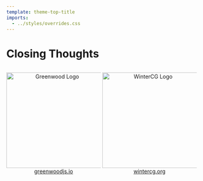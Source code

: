```yaml
---
template: theme-top-title
imports:
  - ../styles/overrides.css
---
```


<style>
  p {
    display: inline-block;
    padding: 0!important;
    width: 49%!important;
    text-align: center!important;
  }

  p img {
    height: 250px;
  }
</style>

# Closing Thoughts

![Greenwood Logo](/assets/greenwood-logo.png)
<a href="https://www.greenwoodjs.io" title="Greenwood website">greenwoodjs.io</a>

![WinterCG Logo](/assets/wintercg-logo.svg)
<a href="https://wintercg.org/" title="WinterCG website">wintercg.org</a>